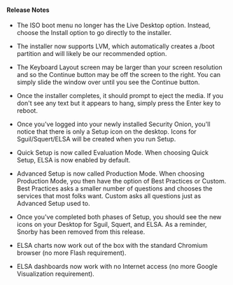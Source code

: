 #### Release Notes

- The ISO boot menu no longer has the Live Desktop option.  Instead, choose the Install option to go directly to the installer.

- The installer now supports LVM, which automatically creates a /boot partition and will likely be our recommended option.

- The Keyboard Layout screen may be larger than your screen resolution and so the Continue button may be off the screen to the right.  You can simply slide the window over until you see the Continue button.

- Once the installer completes, it should prompt to eject the media.  If you don't see any text but it appears to hang, simply press the Enter key to reboot.

- Once you've logged into your newly installed Security Onion, you'll notice that there is only a Setup icon on the desktop.  Icons for Sguil/Squert/ELSA will be created when you run Setup.

- Quick Setup is now called Evaluation Mode.  When choosing Quick Setup, ELSA is now enabled by default.

- Advanced Setup is now called Production Mode.  When choosing Production Mode, you then have the option of Best Practices or Custom.  Best Practices asks a smaller number of questions and chooses the services that most folks want.  Custom asks all questions just as Advanced Setup used to.

- Once you've completed both phases of Setup, you should see the new icons on your Desktop for Sguil, Squert, and ELSA.  As a reminder, Snorby has been removed from this release.

- ELSA charts now work out of the box with the standard Chromium browser (no more Flash requirement).

- ELSA dashboards now work with no Internet access (no more Google Visualization requirement).